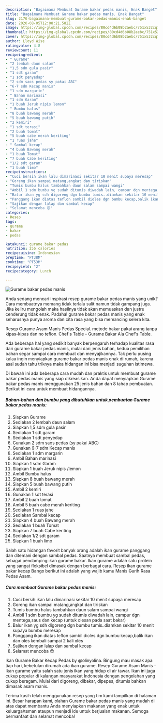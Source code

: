 ```yaml
---
description: "Bagaimana Membuat Gurame bakar pedas manis, Enak Banget"
title: "Bagaimana Membuat Gurame bakar pedas manis, Enak Banget"
slug: 2170-bagaimana-membuat-gurame-bakar-pedas-manis-enak-banget
date: 2020-08-05T12:08:21.582Z
image: https://img-global.cpcdn.com/recipes/80cd4d6b08b2aebc/751x532cq70/gurame-bakar-pedas-manis-foto-resep-utama.jpg
thumbnail: https://img-global.cpcdn.com/recipes/80cd4d6b08b2aebc/751x532cq70/gurame-bakar-pedas-manis-foto-resep-utama.jpg
cover: https://img-global.cpcdn.com/recipes/80cd4d6b08b2aebc/751x532cq70/gurame-bakar-pedas-manis-foto-resep-utama.jpg
author: Lloyd Wise
ratingvalue: 4.8
reviewcount: 11
recipeingredient:
- " Gurame"
- "2 lembah daun salam"
- "1,5 sdm gula pasir"
- "1 sdt garam"
- "1 sdt penyedap"
- "2 sdm saos pedas sy pakai ABC"
- "6-7 sdm Kecap manis"
- "1 sdm margarin"
- " Bahan marinasi"
- "1 sdm Garam"
- "1 buah Jeruk nipis lemon"
- " Bumbu halus"
- "8 buah bawang merah"
- "5 buah bawang putih"
- "2 kemiri"
- "1 sdt terasi"
- "2 buah tomat"
- "5 buah cabe merah keriting"
- "1 ruas jahe"
- " Sambal kecap"
- "4 buah Bawang merah"
- "1 buah Tomat"
- "7 buah Cabe keriting"
- "1/2 sdt garam"
- "1 buah limo"
recipeinstructions:
- "Cuci bersih ikan lalu dimarinasi sekitar 10 menit supaya meresap"
- "Goreng ikan sampai matang,angkat dan tiriskan"
- "Tumis bumbu halus tambahkan daun salam sampai wangi"
- "Ambil 1 sdm bumbu yg sudah ditumis diwadah lain, campur dgn mentega,saus dan kecap (untuk olesan pada saat bakar)"
- "Balur ikan yg sdh digoreng dgn bumbu tumis..diamkan sekitar 10 menit supaya bumbu meresap"
- "Panggang ikan diatas teflon sambil dioles dgn bumbu kecap,balik ikan dan oles kembali sampai 2 kali oles"
- "Sajikan dengan lalap dan sambal kecap"
- "Selamat mencoba 😊"
categories:
- Resep
tags:
- gurame
- bakar
- pedas

katakunci: gurame bakar pedas 
nutrition: 256 calories
recipecuisine: Indonesian
preptime: "PT38M"
cooktime: "PT53M"
recipeyield: "2"
recipecategory: Lunch

---
```



![Gurame bakar pedas manis](https://img-global.cpcdn.com/recipes/80cd4d6b08b2aebc/751x532cq70/gurame-bakar-pedas-manis-foto-resep-utama.jpg)

Anda sedang mencari inspirasi resep gurame bakar pedas manis yang unik? Cara membuatnya memang tidak terlalu sulit namun tidak gampang juga. Jika keliru mengolah maka hasilnya tidak akan memuaskan dan justru cenderung tidak enak. Padahal gurame bakar pedas manis yang enak seharusnya punya aroma dan cita rasa yang bisa memancing selera kita.

Resep Gurame Asam Manis Pedas Special. metode bakar pakai arang tanpa kipas-kipas dan no teflon. Chef&#39;s Table - Gurame Bakar Ala Chef&#39;s Table.

Ada beberapa hal yang sedikit banyak berpengaruh terhadap kualitas rasa dari gurame bakar pedas manis, mulai dari jenis bahan, kedua pemilihan bahan segar sampai cara membuat dan menyajikannya. Tak perlu pusing kalau ingin menyiapkan gurame bakar pedas manis enak di rumah, karena asal sudah tahu triknya maka hidangan ini bisa menjadi suguhan istimewa.


Di bawah ini ada beberapa cara mudah dan praktis untuk membuat gurame bakar pedas manis yang siap dikreasikan. Anda dapat menyiapkan Gurame bakar pedas manis menggunakan 25 jenis bahan dan 8 tahap pembuatan. Berikut ini cara untuk membuat hidangannya.

<!--inarticleads1-->

##### Bahan-bahan dan bumbu yang dibutuhkan untuk pembuatan Gurame bakar pedas manis:

1. Siapkan  Gurame
1. Sediakan 2 lembah daun salam
1. Siapkan 1,5 sdm gula pasir
1. Sediakan 1 sdt garam
1. Sediakan 1 sdt penyedap
1. Gunakan 2 sdm saos pedas (sy pakai ABC)
1. Gunakan 6-7 sdm Kecap manis
1. Sediakan 1 sdm margarin
1. Ambil  Bahan marinasi
1. Siapkan 1 sdm Garam
1. Siapkan 1 buah Jeruk nipis /lemon
1. Ambil  Bumbu halus
1. Siapkan 8 buah bawang merah
1. Siapkan 5 buah bawang putih
1. Ambil 2 kemiri
1. Gunakan 1 sdt terasi
1. Ambil 2 buah tomat
1. Ambil 5 buah cabe merah keriting
1. Sediakan 1 ruas jahe
1. Sediakan  Sambal kecap
1. Siapkan 4 buah Bawang merah
1. Sediakan 1 buah Tomat
1. Siapkan 7 buah Cabe keriting
1. Sediakan 1/2 sdt garam
1. Siapkan 1 buah limo


Salah satu hidangan favorit banyak orang adalah ikan gurame panggang dan ditemani dengan sambal pedas. Saatnya membuat sambal pedas, sebagai pendamping ikan gurame bakar. Ikan gurame adalah satu protein yang sangat fleksibel dimasak dengan berbagai cara. Resep ikan gurame bakar kecap Bango berikut ini adalah yang wajib kamu Manis Gurih Rasa Pedas Asam. 

<!--inarticleads2-->

##### Cara membuat Gurame bakar pedas manis:

1. Cuci bersih ikan lalu dimarinasi sekitar 10 menit supaya meresap
1. Goreng ikan sampai matang,angkat dan tiriskan
1. Tumis bumbu halus tambahkan daun salam sampai wangi
1. Ambil 1 sdm bumbu yg sudah ditumis diwadah lain, campur dgn mentega,saus dan kecap (untuk olesan pada saat bakar)
1. Balur ikan yg sdh digoreng dgn bumbu tumis..diamkan sekitar 10 menit supaya bumbu meresap
1. Panggang ikan diatas teflon sambil dioles dgn bumbu kecap,balik ikan dan oles kembali sampai 2 kali oles
1. Sajikan dengan lalap dan sambal kecap
1. Selamat mencoba 😊


Ikan Gurame Bakar Kecap Pedas by @olinyolina. Bingung mau masak apa tiap hari, kebetulan dirumah ada ikan gurame. Resep Gurame Asam Manis - Ikan gurame yaitu salah satu jenis ikan yang hidup di air tawar. Ikan ini juga cukup popular di kalangan masyarakat Indonesia dengan pengolahan yang cukup beragam. Mulai dari digoreng, dibakar, dipepes, ditumis bahkan dimasak asam manis. 

Terima kasih telah menggunakan resep yang tim kami tampilkan di halaman ini. Besar harapan kami, olahan Gurame bakar pedas manis yang mudah di atas dapat membantu Anda menyiapkan makanan yang enak untuk keluarga/teman ataupun menjadi ide untuk berjualan makanan. Semoga bermanfaat dan selamat mencoba!
